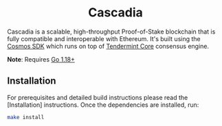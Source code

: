 <!--
parent:
  order: false
-->

<div align="center">
  <h1> Cascadia </h1>
</div>

Cascadia is a scalable, high-throughput Proof-of-Stake blockchain that is fully compatible and
interoperable with Ethereum. It's built using the [Cosmos SDK](https://github.com/cosmos/cosmos-sdk/) which runs on top of [Tendermint Core](https://github.com/tendermint/tendermint) consensus engine.

**Note**: Requires [Go 1.18+](https://golang.org/dl/)

## Installation

For prerequisites and detailed build instructions please read the [Installation]
instructions. Once the dependencies are installed, run:

```bash
make install
```



